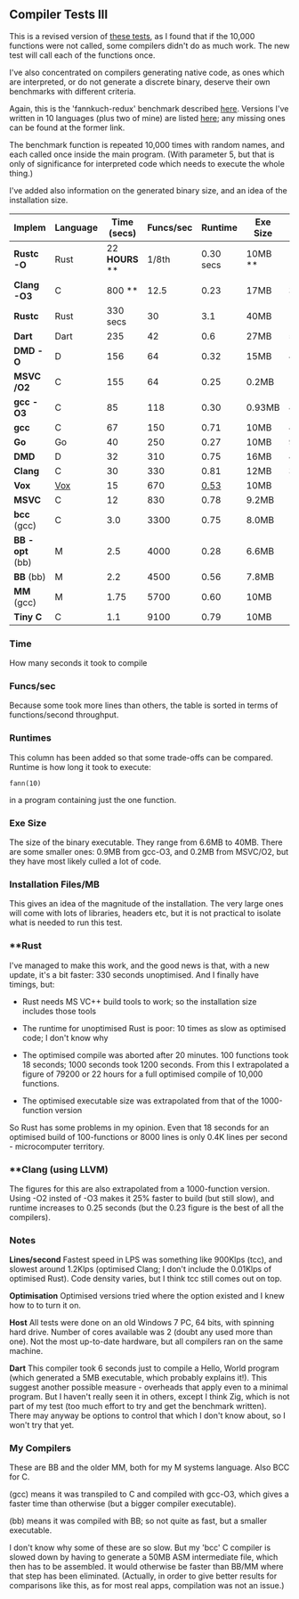## Compiler Tests III

This is a revised version of [these tests](Compilertest2.md), as I found that if the 10,000 functions were not called, some compilers didn't do as much work. The new test will call each of the functions once.

I've also concentrated on compilers generating native code, as ones which are interpreted, or do not generate a discrete binary, deserve their own benchmarks with different criteria.

Again, this is the 'fannkuch-redux' benchmark described [here](https://benchmarksgame-team.pages.debian.net/benchmarksgame/performance/fannkuchredux.html). Versions I've written in 10 languages (plus two of mine) are listed [here](fannkuch.txt); any missing ones can be found at the former link.

The benchmark function is repeated 10,000 times with random names, and each called once inside the main program. (With parameter 5, but that is only of significance for interpreted code which needs to execute the whole thing.)

I've added also information on the generated binary size, and an idea of the installation size.

Implem | Language | Time (secs) | Funcs/sec | Runtime | Exe Size | Inst Files | Inst MB
--- | --- | --- | --- | --- | --- | --- | ---
**Rustc -O** | Rust  | 22 **HOURS** \*\* | 1/8th | 0.30 secs| 10MB \*\* | 12+14600 | 100MB + 2800MB
**Clang -O3**        | C | 800 \*\* | 12.5 | 0.23 | 17MB | 350 | 1600MB
**Rustc** | Rust  | 330 secs | 30 | 3.1 | 40MB | 12+14600 | 100MB+2800MB
**Dart**          | Dart | 235| 42 | 0.6 | 27MB | 500 | 490MB
**DMD -O**       | D | 156 | 64 | 0.32 | 15MB | 4000 | 300MB 
**MSVC /O2**          | C | 155 |64 | 0.25 | 0.2MB | 14600 | 2800MB
**gcc -O3**           | C            | 85 | 118 | 0.30 | 0.93MB | 4800 | 550MB
**gcc**           | C            | 67 | 150 | 0.71 | 10MB | 4800 | 550MB
**Go**            | Go | 40 | 250 | 0.27 | 10MB | 9200 | 350MB
**DMD**           | D | 32 | 310 | 0.75 | 16MB | 4000 | 300MB
**Clang**         | C | 30 | 330 | 0.81 | 12MB | 350 | 1600MB
**Vox**           | [Vox](https://github.com/MrSmith33/vox) | 15 | 670 | [0.53](https://gist.github.com/MrSmith33/ac14e66a83b9d047793adede464ca1ef#file-fannkuch-vx) | 10MB | 1 | 2.4MB
**MSVC**          | C | 12  |830 | 0.78 | 9.2MB | 14600 | 2800MB
**bcc** (gcc)     | C        | 3.0 | 3300 | 0.75 | 8.0MB | 1 | 0.7MB
**BB -opt** (bb)   | M        | 2.5 | 4000 | 0.28 | 6.6MB | 1 | 0.6MB
**BB** (bb)       | M        | 2.2 | 4500 | 0.56 | 7.8MB | 1 | 0.6MB
**MM** (gcc)      | M        | 1.75 | 5700 | 0.60 | 10MB | 1 | 0.8MB
**Tiny C**        | C        | 1.1 | 9100 | 0.79 | 10MB | 120 | 1.8MB

### Time

How many seconds it took to compile

### Funcs/sec

Because some took more lines than others, the table is sorted in terms of functions/second throughput.

### Runtimes

This column has been added so that some trade-offs can be compared. Runtime is how long it took to execute:

    fann(10)
    
in a program containing just the one function.

### Exe Size

The size of the binary executable. They range from 6.6MB to 40MB. There are some smaller ones: 0.9MB from gcc-O3, and 0.2MB from MSVC/O2, but they have most likely culled a lot of code.

### Installation Files/MB

This gives an idea of the magnitude of the installation. The very large ones will come with lots of libraries, headers etc, but it is not practical to isolate what is needed to run this test.

### \*\*Rust

I've managed to make this work, and the good news is that, with a new update, it's a bit faster: 330 seconds unoptimised. And I finally have timings, but:

* Rust needs MS VC++ build tools to work; so the installation size includes those tools

* The runtime for unoptimised Rust is poor: 10 times as slow as optimised code; I don't know why

* The optimised compile was aborted after 20 minutes. 100 functions took 18 seconds; 1000 seconds took 1200 seconds. From this I extrapolated a figure of 79200 or 22 hours for a full optimised compile of 10,000 functions.

* The optimised executable size was extrapolated from that of the 1000-function version

So Rust has some problems in my opinion. Even that 18 seconds for an optimised build of 100-functions or 8000 lines is only 0.4K lines per second - microcomputer territory.

### \*\*Clang (using LLVM)

The figures for this are also extrapolated from a 1000-function version. Using -O2 insted of -O3 makes it 25% faster to build (but still slow), and runtime increases to 0.25 seconds (but the 0.23 figure is the best of all the compilers).

### Notes

**Lines/second** Fastest speed in LPS was something like 900Klps (tcc), and slowest around 1.2Klps (optimised Clang; I don't include the 0.01Klps of optimised Rust). Code density varies, but I think tcc still comes out on top.

**Optimisation** Optimised versions tried where the option existed and I knew how to to turn it on.

**Host** All tests were done on an old Windows 7 PC, 64 bits, with spinning hard drive. Number of cores available was 2 (doubt any used more than one). Not the most up-to-date hardware, but all compilers ran on the same machine.

**Dart** This compiler took 6 seconds just to compile a Hello, World program (which generated a 5MB executable, which probably explains it!). This suggest another possible measure - overheads that apply even to a minimal program. But I haven't really seen it in others, except I think Zig, which is not part of my test (too much effort to try and get the benchmark written). There may anyway be options to control that which I don't know about, so I won't try that yet.


### My Compilers

These are BB and the older MM, both for my M systems language. Also BCC for C.

(gcc) means it was transpiled to C and compiled with gcc-O3, which gives a faster time than otherwise (but a bigger compiler executable).

(bb) means it was compiled with BB; so not quite as fast, but a smaller executable.

I don't know why some of these are so slow. But my 'bcc' C compiler is slowed down by having to generate a 50MB ASM intermediate file, which then has to be assembled. It would otherwise be faster than BB/MM where that step has been eliminated. (Actually, in order to give better results for comparisons like this, as for most real apps, compilation was not an issue.)

